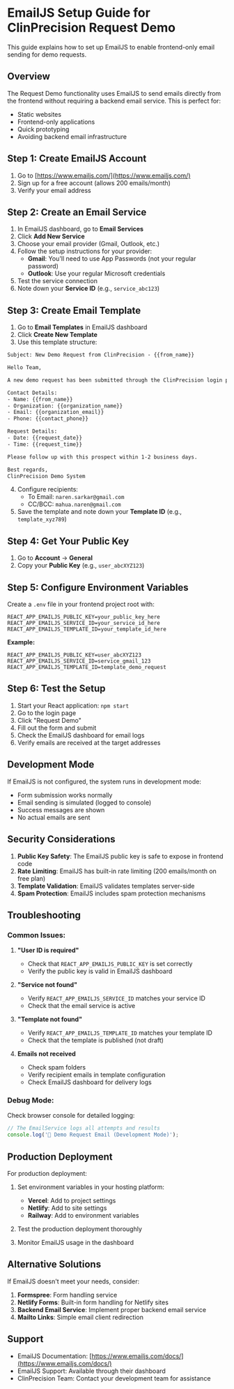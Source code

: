 # EmailJS Setup Guide for ClinPrecision Request Demo

This guide explains how to set up EmailJS to enable frontend-only email sending for demo requests.

## Overview

The Request Demo functionality uses EmailJS to send emails directly from the frontend without requiring a backend email service. This is perfect for:
- Static websites
- Frontend-only applications
- Quick prototyping
- Avoiding backend email infrastructure

## Step 1: Create EmailJS Account

1. Go to [https://www.emailjs.com/](https://www.emailjs.com/)
2. Sign up for a free account (allows 200 emails/month)
3. Verify your email address

## Step 2: Create an Email Service

1. In EmailJS dashboard, go to **Email Services**
2. Click **Add New Service**
3. Choose your email provider (Gmail, Outlook, etc.)
4. Follow the setup instructions for your provider:
   - **Gmail**: You'll need to use App Passwords (not your regular password)
   - **Outlook**: Use your regular Microsoft credentials
5. Test the service connection
6. Note down your **Service ID** (e.g., `service_abc123`)

## Step 3: Create Email Template

1. Go to **Email Templates** in EmailJS dashboard
2. Click **Create New Template**
3. Use this template structure:

```html
Subject: New Demo Request from ClinPrecision - {{from_name}}

Hello Team,

A new demo request has been submitted through the ClinPrecision login page.

Contact Details:
- Name: {{from_name}}
- Organization: {{organization_name}}
- Email: {{organization_email}}
- Phone: {{contact_phone}}

Request Details:
- Date: {{request_date}}
- Time: {{request_time}}

Please follow up with this prospect within 1-2 business days.

Best regards,
ClinPrecision Demo System
```

4. Configure recipients:
   - To Email: `naren.sarkar@gmail.com`
   - CC/BCC: `mahua.naren@gmail.com`
5. Save the template and note down your **Template ID** (e.g., `template_xyz789`)

## Step 4: Get Your Public Key

1. Go to **Account** → **General**
2. Copy your **Public Key** (e.g., `user_abcXYZ123`)

## Step 5: Configure Environment Variables

Create a `.env` file in your frontend project root with:

```env
REACT_APP_EMAILJS_PUBLIC_KEY=your_public_key_here
REACT_APP_EMAILJS_SERVICE_ID=your_service_id_here
REACT_APP_EMAILJS_TEMPLATE_ID=your_template_id_here
```

**Example:**
```env
REACT_APP_EMAILJS_PUBLIC_KEY=user_abcXYZ123
REACT_APP_EMAILJS_SERVICE_ID=service_gmail_123
REACT_APP_EMAILJS_TEMPLATE_ID=template_demo_request
```

## Step 6: Test the Setup

1. Start your React application: `npm start`
2. Go to the login page
3. Click "Request Demo"
4. Fill out the form and submit
5. Check the EmailJS dashboard for email logs
6. Verify emails are received at the target addresses

## Development Mode

If EmailJS is not configured, the system runs in development mode:
- Form submission works normally
- Email sending is simulated (logged to console)
- Success messages are shown
- No actual emails are sent

## Security Considerations

1. **Public Key Safety**: The EmailJS public key is safe to expose in frontend code
2. **Rate Limiting**: EmailJS has built-in rate limiting (200 emails/month on free plan)
3. **Template Validation**: EmailJS validates templates server-side
4. **Spam Protection**: EmailJS includes spam protection mechanisms

## Troubleshooting

### Common Issues:

1. **"User ID is required"**
   - Check that `REACT_APP_EMAILJS_PUBLIC_KEY` is set correctly
   - Verify the public key is valid in EmailJS dashboard

2. **"Service not found"**
   - Verify `REACT_APP_EMAILJS_SERVICE_ID` matches your service ID
   - Check that the email service is active

3. **"Template not found"**
   - Verify `REACT_APP_EMAILJS_TEMPLATE_ID` matches your template ID
   - Check that the template is published (not draft)

4. **Emails not received**
   - Check spam folders
   - Verify recipient emails in template configuration
   - Check EmailJS dashboard for delivery logs

### Debug Mode:

Check browser console for detailed logging:
```javascript
// The EmailService logs all attempts and results
console.log('📧 Demo Request Email (Development Mode)');
```

## Production Deployment

For production deployment:

1. Set environment variables in your hosting platform:
   - **Vercel**: Add to project settings
   - **Netlify**: Add to site settings
   - **Railway**: Add to environment variables

2. Test the production deployment thoroughly

3. Monitor EmailJS usage in the dashboard

## Alternative Solutions

If EmailJS doesn't meet your needs, consider:

1. **Formspree**: Form handling service
2. **Netlify Forms**: Built-in form handling for Netlify sites
3. **Backend Email Service**: Implement proper backend email service
4. **Mailto Links**: Simple email client redirection

## Support

- EmailJS Documentation: [https://www.emailjs.com/docs/](https://www.emailjs.com/docs/)
- EmailJS Support: Available through their dashboard
- ClinPrecision Team: Contact your development team for assistance